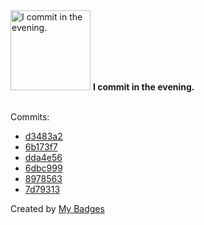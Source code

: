 <img src="https://my-badges.github.io/my-badges/evening-commits.png" alt="I commit in the evening." title="I commit in the evening." width="128">
<strong>I commit in the evening.</strong>
<br><br>

Commits:

- <a href="https://github.com/antonmedv/fx/commit/d3483a2e32ceb2973a33444ee7f64617f787669b">d3483a2</a>
- <a href="https://github.com/antonmedv/fx/commit/6b173f7a126047385fca9514735562e00022e92a">6b173f7</a>
- <a href="https://github.com/antonmedv/fx/commit/dda4e564fe1bcc9a4f8c1e12fa7368299cf278bf">dda4e56</a>
- <a href="https://github.com/antonmedv/fx/commit/6dbc999d5e64cda7fedd931d1375dcbf3779b853">6dbc999</a>
- <a href="https://github.com/antonmedv/fx/commit/8978563a12e3f3ed52e1af9a22a1e28e5fed4451">8978563</a>
- <a href="https://github.com/antonmedv/fx/commit/7d793134d760e9c48ed40e6e9d0fe0436ce78cd1">7d79313</a>


Created by <a href="https://github.com/my-badges/my-badges">My Badges</a>